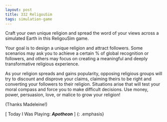 ```yaml
---
layout: post
title: 332 ReligouSim
tags: simulation-game
---
```

Craft your own unique religion and spread the word of your views across a simulated Earth in this ReligouSim game.

Your goal is to design a unique religion and attract followers.  Some scenarios may ask you to achieve a certain % of global recognition or followers, and others may focus on creating a meaningful and deeply transformative religious experience.

As your religion spreads and gains popularity, opposing religious groups will try to discount and disprove your claims, claiming theirs to be right and converting your followers to their religion.  Situations arise that will test your moral compass and force you to make difficult decisions. Use money, power, persuasion, love, or malice to grow your religion!

(Thanks Madeleine!)

[ Today I Was Playing: ***Apotheon*** ]
{: .emphasis}
